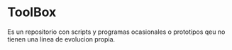 # ToolBox
Es un repositorio con scripts y programas ocasionales o prototipos qeu no tienen una linea de evolucion propia.
